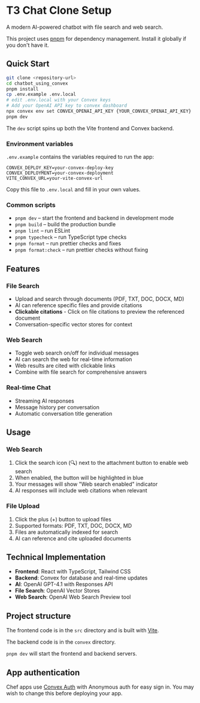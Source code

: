 # T3 Chat Clone Setup

A modern AI-powered chatbot with file search and web search.

This project uses [pnpm](https://pnpm.io/) for dependency management. Install it globally if you don't have it.

## Quick Start

```bash
git clone <repository-url>
cd chatbot_using_convex
pnpm install
cp .env.example .env.local
# edit .env.local with your Convex keys
# Add your OpenAI API key to convex dashboard
npx convex env set CONVEX_OPENAI_API_KEY {YOUR_CONVEX_OPENAI_API_KEY}
pnpm dev
```

The `dev` script spins up both the Vite frontend and Convex backend.

### Environment variables

`.env.example` contains the variables required to run the app:

```text
CONVEX_DEPLOY_KEY=your-convex-deploy-key
CONVEX_DEPLOYMENT=your-convex-deployment
VITE_CONVEX_URL=your-vite-convex-url
```

Copy this file to `.env.local` and fill in your own values.

### Common scripts

- `pnpm dev` – start the frontend and backend in development mode
- `pnpm build` – build the production bundle
- `pnpm lint` – run ESLint
- `pnpm typecheck` – run TypeScript type checks
- `pnpm format` – run prettier checks and fixes
- `pnpm format:check` – run prettier checks without fixing

## Features

### File Search

- Upload and search through documents (PDF, TXT, DOC, DOCX, MD)
- AI can reference specific files and provide citations
- **Clickable citations** - Click on file citations to preview the referenced document
- Conversation-specific vector stores for context

### Web Search

- Toggle web search on/off for individual messages
- AI can search the web for real-time information
- Web results are cited with clickable links
- Combine with file search for comprehensive answers

### Real-time Chat

- Streaming AI responses
- Message history per conversation
- Automatic conversation title generation

## Usage

### Web Search

1. Click the search icon (🔍) next to the attachment button to enable web search
2. When enabled, the button will be highlighted in blue
3. Your messages will show "Web search enabled" indicator
4. AI responses will include web citations when relevant

### File Upload

1. Click the plus (+) button to upload files
2. Supported formats: PDF, TXT, DOC, DOCX, MD
3. Files are automatically indexed for search
4. AI can reference and cite uploaded documents

## Technical Implementation

- **Frontend**: React with TypeScript, Tailwind CSS
- **Backend**: Convex for database and real-time updates
- **AI**: OpenAI GPT-4.1 with Responses API
- **File Search**: OpenAI Vector Stores
- **Web Search**: OpenAI Web Search Preview tool

## Project structure

The frontend code is in the `src` directory and is built with [Vite](https://vitejs.dev/).

The backend code is in the `convex` directory.

`pnpm dev` will start the frontend and backend servers.

## App authentication

Chef apps use [Convex Auth](https://auth.convex.dev/) with Anonymous auth for easy sign in. You may wish to change this before deploying your app.
